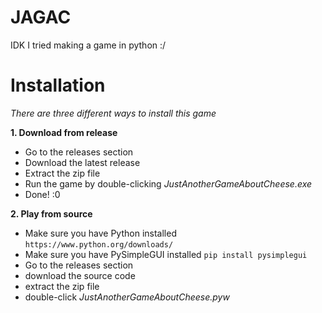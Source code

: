 # JAGAC
 IDK I tried making a game in python :/

# Installation
*There are three different ways to install this game*

**1. Download from release**
- Go to the releases section
- Download the latest release
- Extract the zip file
- Run the game by double-clicking *JustAnotherGameAboutCheese.exe*
- Done! :0

**2. Play from source**
- Make sure you have Python installed `https://www.python.org/downloads/`
- Make sure you have PySimpleGUI installed `pip install pysimplegui`
- Go to the releases section
- download the source code
- extract the zip file
- double-click *JustAnotherGameAboutCheese.pyw*